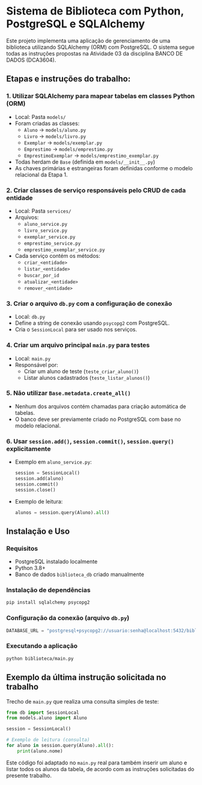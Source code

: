 # Sistema de Biblioteca com Python, PostgreSQL e SQLAlchemy

Este projeto implementa uma aplicação de gerenciamento de uma biblioteca utilizando SQLAlchemy (ORM) com PostgreSQL. 
O sistema segue todas as instruções propostas na Atividade 03 da disciplina BANCO DE DADOS (DCA3604).

## Etapas e instruções do trabalho:

### 1. Utilizar SQLAlchemy para mapear tabelas em classes Python (ORM)
- Local: Pasta `models/`
- Foram criadas as classes:
  - `Aluno` → `models/aluno.py`
  - `Livro` → `models/livro.py`
  - `Exemplar` → `models/exemplar.py`
  - `Emprestimo` → `models/emprestimo.py`
  - `EmprestimoExemplar` → `models/emprestimo_exemplar.py`
- Todas herdam de `Base` (definida em `models/__init__.py`)
- As chaves primárias e estrangeiras foram definidas conforme o modelo relacional da Etapa 1.

### 2. Criar classes de serviço responsáveis pelo CRUD de cada entidade
- Local: Pasta `services/`
- Arquivos:
  - `aluno_service.py`
  - `livro_service.py`
  - `exemplar_service.py`
  - `emprestimo_service.py`
  - `emprestimo_exemplar_service.py`
- Cada serviço contém os métodos:
  - `criar_<entidade>`
  - `listar_<entidade>`
  - `buscar_por_id`
  - `atualizar_<entidade>`
  - `remover_<entidade>`

### 3. Criar o arquivo `db.py` com a configuração de conexão
- Local: `db.py`
- Define a string de conexão usando `psycopg2` com PostgreSQL.
- Cria o `SessionLocal` para ser usado nos serviços.

### 4. Criar um arquivo principal `main.py` para testes
- Local: `main.py`
- Responsável por:
  - Criar um aluno de teste (`teste_criar_aluno()`)
  - Listar alunos cadastrados (`teste_listar_alunos()`)

### 5. Não utilizar `Base.metadata.create_all()`
- Nenhum dos arquivos contém chamadas para criação automática de tabelas.
- O banco deve ser previamente criado no PostgreSQL com base no modelo relacional.

### 6. Usar `session.add()`, `session.commit()`, `session.query()` explicitamente
- Exemplo em `aluno_service.py`:
  ```python
  session = SessionLocal()
  session.add(aluno)
  session.commit()
  session.close()
  ```

- Exemplo de leitura:
  ```python
  alunos = session.query(Aluno).all()
  ```

## Instalação e Uso

### Requisitos
- PostgreSQL instalado localmente
- Python 3.8+
- Banco de dados `biblioteca_db` criado manualmente

### Instalação de dependências
```bash
pip install sqlalchemy psycopg2
```

### Configuração da conexão (arquivo `db.py`)
```python
DATABASE_URL = "postgresql+psycopg2://usuario:senha@localhost:5432/biblioteca_db"
```

### Executando a aplicação
```bash
python biblioteca/main.py
```

## Exemplo da última instrução solicitada no trabalho

Trecho de `main.py` que realiza uma consulta simples de teste:
```python
from db import SessionLocal
from models.aluno import Aluno

session = SessionLocal()

# Exemplo de leitura (consulta)
for aluno in session.query(Aluno).all():
    print(aluno.nome)
```

Este código foi adaptado no `main.py` real para também inserir um aluno e listar todos os alunos da tabela, de acordo com as instruções solicitadas do presente trabalho. 
